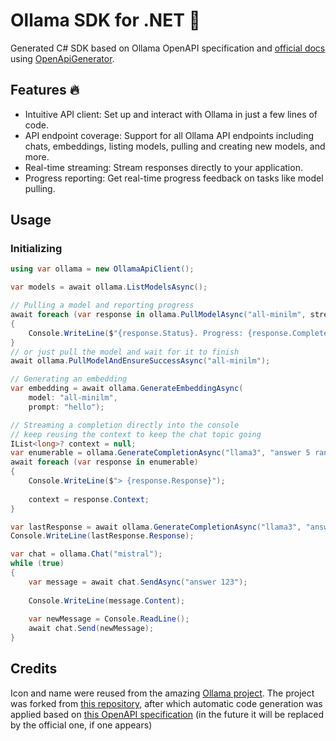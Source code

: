 # Ollama SDK for .NET 🦙

Generated C# SDK based on Ollama OpenAPI specification and [official docs](https://github.com/jmorganca/ollama/blob/main/docs/api.md) using [OpenApiGenerator](https://github.com/HavenDV/OpenApiGenerator).

## Features 🔥

- Intuitive API client: Set up and interact with Ollama in just a few lines of code.
- API endpoint coverage: Support for all Ollama API endpoints including chats, embeddings, listing models, pulling and creating new models, and more.
- Real-time streaming: Stream responses directly to your application.
- Progress reporting: Get real-time progress feedback on tasks like model pulling.

## Usage

### Initializing

```csharp
using var ollama = new OllamaApiClient();

var models = await ollama.ListModelsAsync();

// Pulling a model and reporting progress
await foreach (var response in ollama.PullModelAsync("all-minilm", stream: true))
{
    Console.WriteLine($"{response.Status}. Progress: {response.Completed}/{response.Total}");
}
// or just pull the model and wait for it to finish
await ollama.PullModelAndEnsureSuccessAsync("all-minilm");

// Generating an embedding
var embedding = await ollama.GenerateEmbeddingAsync(
    model: "all-minilm",
    prompt: "hello");

// Streaming a completion directly into the console
// keep reusing the context to keep the chat topic going
IList<long>? context = null;
var enumerable = ollama.GenerateCompletionAsync("llama3", "answer 5 random words", stream: true);
await foreach (var response in enumerable)
{
    Console.WriteLine($"> {response.Response}");
    
    context = response.Context;
}

var lastResponse = await ollama.GenerateCompletionAsync("llama3", "answer 123", stream: false, context: context).WaitAsync();
Console.WriteLine(lastResponse.Response);

var chat = ollama.Chat("mistral");
while (true)
{
    var message = await chat.SendAsync("answer 123");
    
    Console.WriteLine(message.Content);
    
    var newMessage = Console.ReadLine();
    await chat.Send(newMessage);
}
```

## Credits

Icon and name were reused from the amazing [Ollama project](https://github.com/jmorganca/ollama).
The project was forked from [this repository](https://github.com/awaescher/OllamaSharp), 
after which automatic code generation was applied based on [this OpenAPI specification](https://github.com/davidmigloz/langchain_dart/blob/main/packages/ollama_dart/oas/ollama-curated.yaml) 
(in the future it will be replaced by the official one, if one appears)
